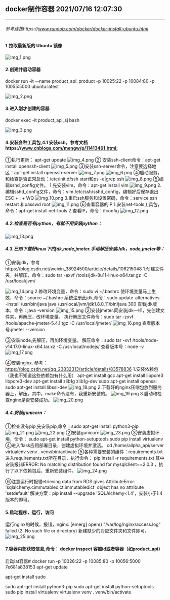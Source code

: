 ## docker制作容器  2021/07/16 12:07:30 
---
###### 参考连接https://www.runoob.com/docker/docker-install-ubuntu.html
#### 1.拉取最新版的 Ubuntu 镜像
![img_1.png](images/docker的Ubuntu截图/img_1.png)

#### 2.创建并启动容器
docker run -it --name product_api_product  -p 10025:22 -p 10084:80 -p 10055:5000 ubuntu:latest 

![img_2.png](images/docker的Ubuntu截图/img_2.png)

#### 3.进入刚才创建的容器
docker exec -it product_api_sj bash

![img_3.png](images/docker的Ubuntu截图/img_3.png)

#### 4.安装各种工具包,4.1 安装ssh，参考文档https://www.cnblogs.com/mengw/p/11413461.html;
①执行更新： apt-get update
![img_4.png](images/docker的Ubuntu截图/img_4.png)
② 安装ssh-client命令：apt-get install openssh-client
![img_5.png](images/docker的Ubuntu截图/img_5.png)
③安装ssh-server命令，注意要选择地区：apt-get install openssh-server
![img_7.png](images/docker的Ubuntu截图/img_7.png)
![img_6.png](images/docker的Ubuntu截图/img_6.png)
④启动服务，和检查是否正常启动：/etc/init.d/ssh start和ps -e|grep ssh
![img_8.png](images/docker的Ubuntu截图/img_8.png)
⑤编辑sshd_config文件。
1.先安装vim，命令：apt-get install vim
![img_9.png](images/docker的Ubuntu截图/img_9.png)
2.编辑sshd_config文件，命令：vim /etc/ssh/sshd_config，编辑好后保存退出  ESC + : + WQ
![img_10.png](images/docker的Ubuntu截图/img_10.png)
3.重启ssh服务和设置密码，命令：service ssh restart 和passwd root
![img_11.png](images/docker的Ubuntu截图/img_11.png)
⑥查看容器的IP
1.安装net-tools工具包，命令：apt-get install net-tools
2.查看IP，命令：ifconfig
![img_12.png](images/docker的Ubuntu截图/img_12.png)

##### 4.2.检查是否有python，有就不用安装python：
![img_13.png](images/docker的Ubuntu截图/img_13.png)

##### 4.3.已知下载好linux下的jdk,node,jmeter.手动解压安装Jdk，node,jmeter等：
①安装jdk，参考https://blog.csdn.net/weixin_38924500/article/details/106215048
1.创建文件夹，并解压，命令：sudo tar -axvf /tools/jdk-8u11-linux-x64.tar.gz -C /usr/local/jvm/

![img_14.png](images/docker的Ubuntu截图/img_14.png)
2.修改环境变量，命令：sudo vi ~/.bashrc
使环境变量马上生效，命令：source ~/.bashrc
系统注册此jdk,命令：sudo update-alternatives --install /usr/bin/java java /usr/local/jvm/jdk1.8.0_11/bin/java 300
查看jdk版本，命令：java -version
![img_15.png](images/docker的Ubuntu截图/img_15.png)
②安装jmeter.同安装jdk一样，先创建文件夹，再解压，改环境变量。
执行解压文件命令：sudo tar -zxvf /tools/apache-jmeter-5.4.1.tgz -C /usr/local/jmeter/
![img_16.png](images/docker的Ubuntu截图/img_16.png)
查看版本号:jmeter --version

③安装node,先解压，再加环境变量。
解压命令：sudo tar  -xvf /tools/node-v14.17.0-linux-x64.tar.xz -C /usr/local/nodejs/
查看版本号：node -v
![img_17.png](images/docker的Ubuntu截图/img_17.png)

④安装nginx. 参考：https://blog.csdn.net/qq_23832313/article/details/83578836
1.安装依赖包（我也不知道这些依赖包有什么用）
apt-get install gcc
apt-get install libpcre3 libpcre3-dev
apt-get install zlib1g zlib1g-dev
sudo apt-get install openssl 
sudo apt-get install libssl-dev
![img_18.png](images/docker的Ubuntu截图/img_18.png)
2.下载好的nginx压缩包放到服务器上，解压。其中，make命令没有，我重新安装的。
![img_19.png](images/docker的Ubuntu截图/img_19.png)
3.启动和检查nginx是否安装成功。
![img_20.png](images/docker的Ubuntu截图/img_20.png)

##### 4.4.安装gunicorn：
①检查没有pip,先安装pip,命令：sudo apt-get install python3-pip
![img_21.png](images/docker的Ubuntu截图/img_21.png)
![img_22.png](images/docker的Ubuntu截图/img_22.png)
②安装gunicorn
![img_23.png](images/docker的Ubuntu截图/img_23.png)
③安装虚拟环境，命令：
sudo apt-get install python-setuptools
sudo pip install virtualenv
④进入flask应用部署目录，创建虚拟环境并激活。
cd /home/ailpha_api/server
virtualenv venv
. venv/bin/activate
⑤各种需要安装的组件：requirements.txt
进入requirements.txt所在目录，执行命令： pip install -r requirements.txt 
其中安装报错ERROR: No matching distribution found for mysqlclient==2.0.3
，执行了以下依赖包后，重新安装组件。
![img_24.png](images/docker的Ubuntu截图/img_24.png)

⑥注意运行时报错etrieving data from RDS gives AttributeError: 'sqlalchemy.cimmutabledict.immutabledict' object has no attribute 'setdefault'
解决方案：pip install --upgrade 'SQLAlchemy<1.4'，安装小于1.4版本的即可。



#### 5.启动程序，运行，访问
运行nginx的时候，报错，nginx: [emerg] open() "/var/log/nginx/access.log" failed (2: No such file or directory)
新建缺少的对应文件夹和文件即可。
![img_25.png](images/docker的Ubuntu截图/img_25.png)



#### 7.容器内部获取信息,命令： docker inspect 容器id或者容器（如product_api）


启动iat容器# docker run -p 10026:22 -p 10085:80 -p 10056:5000 7e681a838153
apt-get update

apt-get install sudo

sudo apt-get install python3-pip
sudo apt-get install python-setuptools
sudo pip install virtualenv
virtualenv venv
. venv/bin/activate
